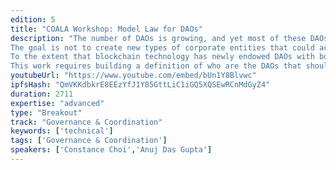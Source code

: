 ```yaml
---
edition: 5
title: "COALA Workshop: Model Law for DAOs"
description: "The number of DAOs is growing, and yet most of these DAOs still cannot interact with legal entities, because they do not have legal personality or legal capacity. This workshop is aimed at drafting model legislation for governments to recognize DAOs as legal persons, provided that they possess specific characteristics that facilitate interaction with third parties, and that they provide minimum guarantees of soundness, oversight and accountability. 
The goal is not to create new types of corporate entities that could accommodate a DAO (c.f. the approach taken by Vermont and Malta), but rather to carve out some kind of legal recognition to DAOs that subsists in an “alegal” state (a.k.a in the blockchain world) and not in a particular geographic jurisdiction in which they would otherwise need to be incorporated.
To the extent that blockchain technology has newly endowed DAOs with both technical and economic agency (c.f. their ability to own crypto-assets and to enter into smart contract relationships), it has become crucial for national jurisdictions to recognize these new technical opportunities, and grant DAOs with some kind of legal personality and legal capacity in order to enable these technical affordances and match them with newfound legal affordances.
This work requires building a definition of who are the DAOs that should be recognized as legal persons, and what are the legal or technical requirements they should comply with to avail themselves of legal personality and legal capacity. Once this preliminary work has been done, we will work on drafting a model law for DAOs that could be adopted by a variety of national jurisdictions."
youtubeUrl: "https://www.youtube.com/embed/bUn1Y8Blvwc"
ipfsHash: "QmVKKdbkrE8EEzYfJ1Y85GttLiC1iGQ5XQSEwRCnMdGyZ4"
duration: 2711
expertise: "advanced"
type: "Breakout"
track: "Governance & Coordination"
keywords: ['technical']
tags: ['Governance & Coordination']
speakers: ['Constance Choi','Anuj Das Gupta']
---
```

